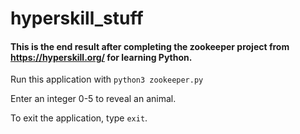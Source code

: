 # hyperskill_stuff

#### This is the end result after completing the zookeeper project from https://hyperskill.org/ for learning Python. 

Run this application with `python3 zookeeper.py`

Enter an integer 0-5 to reveal an animal. 

To exit the application, type `exit`.
